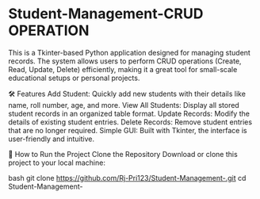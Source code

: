 # Student-Management-CRUD OPERATION
This is a Tkinter-based Python application designed for managing student records. The system allows users to perform CRUD operations (Create, Read, Update, Delete) efficiently, making it a great tool for small-scale educational setups or personal projects.

🛠️ Features
Add Student: Quickly add new students with their details like name, roll number, age, and more.
View All Students: Display all stored student records in an organized table format.
Update Records: Modify the details of existing student entries.
Delete Records: Remove student entries that are no longer required.
Simple GUI: Built with Tkinter, the interface is user-friendly and intuitive.


🚀 How to Run the Project
Clone the Repository
Download or clone this project to your local machine:

bash
git clone https://github.com/Rj-Pri123/Student-Management-.git
cd Student-Management-


